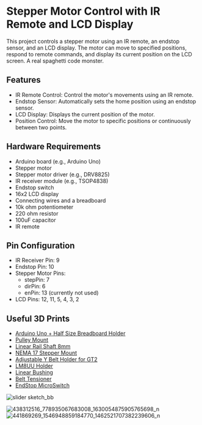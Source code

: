 # Stepper Motor Control with IR Remote and LCD Display


This project controls a stepper motor using an IR remote, an endstop sensor, and an LCD display. The motor can move to specified positions, respond to remote commands, and display its current position on the LCD screen.
A real spaghetti code monster.

## Features

- IR Remote Control: Control the motor's movements using an IR remote.
- Endstop Sensor: Automatically sets the home position using an endstop sensor.
- LCD Display: Displays the current position of the motor.
- Position Control: Move the motor to specific positions or continuously between two points.

## Hardware Requirements

- Arduino board (e.g., Arduino Uno)
- Stepper motor
- Stepper motor driver (e.g., DRV8825)
- IR receiver module (e.g., TSOP4838)
- Endstop switch
- 16x2 LCD display
- Connecting wires and a breadboard
- 10k ohm potentiometer
- 220 ohm resistor
- 100uF capacitor
- IR remote

## Pin Configuration

- IR Receiver Pin: 9
- Endstop Pin: 10
- Stepper Motor Pins:
  - stepPin: 7
  - dirPin: 6
  - enPin: 13 (currently not used)
- LCD Pins: 12, 11, 5, 4, 3, 2

## Useful 3D Prints

- [Arduino Uno + Half Size Breadboard Holder](https://www.thingiverse.com/thing:63900)
- [Pulley Mount](https://www.thingiverse.com/thing:1225670)
- [Linear Rail Shaft 8mm](https://www.thingiverse.com/thing:521740)
- [NEMA 17 Stepper Mount](https://www.thingiverse.com/thing:5391)
- [Adjustable Y Belt Holder for GT2](https://www.thingiverse.com/thing:745934)
- [LM8UU Holder](https://www.thingiverse.com/thing:104508)
- [Linear Bushing](https://www.thingiverse.com/thing:2202854)
- [Belt Tensioner](https://www.thingiverse.com/thing:10082)
- [EndStop MicroSwitch](https://www.thingiverse.com/thing:6004532)

![slider sketch_bb](https://github.com/J8rgen/IRremote-Camera-Slider/assets/92487999/8f815d2a-00be-4bf4-9e0c-52539b97b2b1)

![438312516_778935067683008_1630054875905765698_n](https://github.com/J8rgen/IRremote-Camera-Slider/assets/92487999/07ea4dfe-e610-4065-b814-46f4de3c3c8e)
![441869269_1546948859184770_1462521707382239606_n](https://github.com/J8rgen/IRremote-Camera-Slider/assets/92487999/3835d9f5-3c27-48a1-a7c8-b6097a2a493b)

